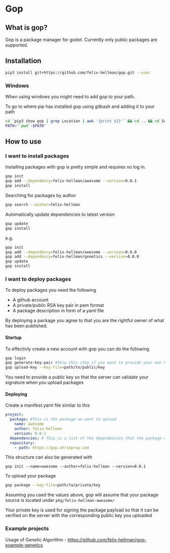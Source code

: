 # Gop

## What is gop?

Gop is a package manager for godot.
Currently only public packages are supported.

## Installation
```bash
pip3 install git+https://github.com/felix-hellman/gop.git --user
```

### Windows
When using windows you might need to add gop to your path.

To go to where pip has installed gop using gitbash and adding it to your path
```bash
cd `pip3 show gop | grep Location | awk '{print $2}'` && cd .. && cd Scripts/
PATH="`pwd`:$PATH"
```


## How to use

### I want to install packages

Installing packages with gop is pretty simple and requires no log in.

```bash
gop init
gop add --dependency=felix-hellman/awesome --version=0.0.1
gop install
```

Searching for packages by author
```bash
gop search --author=felix-hellman
```
Automatically update dependencies to latest version
```bash
gop update
gop install
```

e.g.

```bash
gop init
gop add --dependency=felix-hellman/awesome --version=0.0.0
gop add --dependency=felix-hellman/genetics --version=0.0.0
gop update
gop install
```

### I want to deploy packages

To deploy packages you need the following
* A github account
* A private/public RSA key pair in pem format
* A package description in form of a yaml file

By deploying a package you agree to that you are the rightful owner of what has been published.

#### Startup

To effectivly create a new account with gop you can do the following
```bash
gop login
gop generate-key-pair #Skip this step if you want to provide your own keys
gop upload-key --key-file=path/to/public/key
```

You need to provide a public key so that the server can validate your signature when you upload packages

#### Deploying
Create a manifest.yaml file similar to this
```yaml
project:
  package: #This is the package we want to upload
    name: awesome
    author: felix-hellman
    version: 0.0.1
  dependencies: # This is a list of the dependencies that the package depends upon
  repository:
    - path: https://gop.shrimpray.com 
```

This structure can also be generated with
```
gop init --name=awesome --author=felix-hellman --version=0.0.1
```

To upload your package
```bash
gop package --key-file=path/to/private/key
```
Assuming you used the values above, gop will assume that your package source is located under `pkg/felix-hellman-awesome/`

Your private key is used for signing the package payload so that it can be verified on the server with the corresponding public key you uploaded


### Example projects
Usage of Genetic Algorithm - https://github.com/felix-hellman/gop-example-genetics
